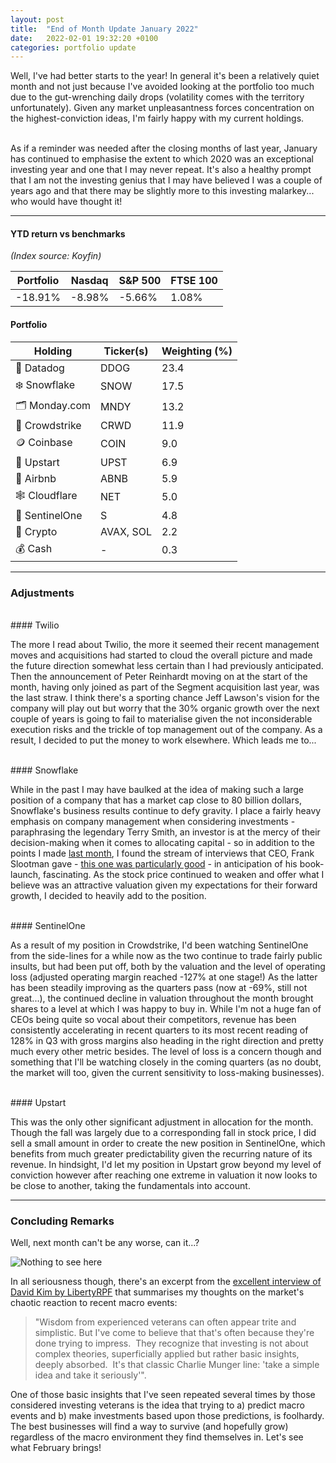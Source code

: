 ```yaml
---
layout: post
title:  "End of Month Update January 2022"
date:   2022-02-01 19:32:20 +0100
categories: portfolio update
---
```


Well, I've had better starts to the year! In general it's been a relatively quiet month and not just because I've avoided looking at the portfolio too much due to the gut-wrenching daily drops (volatility comes with the territory unfortunately). Given any market unpleasantness forces concentration on the highest-conviction ideas, I'm fairly happy with my current holdings.

<br>
As if a reminder was needed after the closing months of last year, January has continued to emphasise the extent to which 2020 was an exceptional investing year and one that I may never repeat. It's also a healthy prompt that I am not the investing genius that I may have believed I was a couple of years ago and that there may be slightly more to this investing malarkey... who would have thought it!

---

#### YTD return vs benchmarks
*(Index source: Koyfin)*

Portfolio | Nasdaq | S&P 500 | FTSE 100
----------- | ----------- | ----------- | ----------- |
-18.91% | -8.98% | -5.66% | 1.08% |

#### Portfolio

Holding | Ticker(s) | Weighting (%) |							
------------ | ------------ | ------------ | 
🐶 Datadog | DDOG | 23.4 |
❄️ Snowflake | SNOW | 17.5 |
🗂 Monday.com | MNDY | 13.2 |
🦅 Crowdstrike | CRWD | 11.9 |
🪙 Coinbase  | COIN | 9.0 |
💸 Upstart | UPST | 6.9 |
🏡 Airbnb | ABNB | 5.9 |
🕸 Cloudflare | NET | 5.0 |
🔐 SentinelOne | S | 4.8 |
🦇 Crypto | AVAX, SOL | 2.2 |
💰 Cash | - | 0.3 |

---

### Adjustments

<br>
#### Twilio

The more I read about Twilio, the more it seemed their recent management moves and acquisitions had started to cloud the overall picture and made the future direction somewhat less certain than I had previously anticipated. Then the announcement of Peter Reinhardt moving on at the start of the month, having only joined as part of the Segment acquisition last year, was the last straw. I think there's a sporting chance Jeff Lawson's vision for the company will play out but worry that the 30% organic growth over the next couple of years is going to fail to materialise given the not inconsiderable execution risks and the trickle of top management out of the company. As a result, I decided to put the money to work elsewhere. Which leads me to...

<br>
#### Snowflake

While in the past I may have baulked at the idea of making such a large position of a company that has a market cap close to 80 billion dollars, Snowflake's business results continue to defy gravity. I place a fairly heavy emphasis on company management when considering investments - paraphrasing the legendary Terry Smith, an investor is at the mercy of their decision-making when it comes to allocating capital - so in addition to the points I made [last month](https://www.asthecrowbuys.com/dec-21-update/), I found the stream of interviews that CEO, Frank Slootman gave - [this one was particularly good](https://www.youtube.com/watch?v=UsscSJf2GJg) - in anticipation of his book-launch, fascinating. As the stock price continued to weaken and offer what I believe was an attractive valuation given my expectations for their forward growth, I decided to heavily add to the position. 

<br>
#### SentinelOne

As a result of my position in Crowdstrike, I'd been watching SentinelOne from the side-lines for a while now as the two continue to trade fairly public insults, but had been put off, both by the valuation and the level of operating loss (adjusted operating margin reached -127% at one stage!) As the latter has been steadily improving as the quarters pass (now at -69%, still not great...), the continued decline in valuation throughout the month brought shares to a level at which I was happy to buy in. While I'm not a huge fan of CEOs being quite so vocal about their competitors, revenue has been consistently accelerating in recent quarters to its most recent reading of 128% in Q3 with gross margins also heading in the right direction and pretty much every other metric besides. The level of loss is a concern though and something that I'll be watching closely in the coming quarters (as no doubt, the market will too, given the current sensitivity to loss-making businesses).

<br>
#### Upstart

This was the only other significant adjustment in allocation for the month. Though the fall was largely due to a corresponding fall in stock price, I did sell a small amount in order to create the new position in SentinelOne, which benefits from much greater predictability given the recurring nature of its revenue. In hindsight, I'd let my position in Upstart grow beyond my level of conviction however after reaching one extreme in valuation it now looks to be close to another, taking the fundamentals into account.

---

### Concluding Remarks

Well, next month can't be any worse, can it...?

![Nothing to see here](https://media.tenor.com/j5YcO9slE7YAAAAC/leslie-nielsen-nothing-to-see-here.gif)

In all seriousness though, there's an excerpt from the [excellent interview of David Kim by LibertyRPF](https://www.libertyrpf.com/p/interview-with-david-kim-aka-scuttleblurb-2fb) that summarises my thoughts on the market's chaotic reaction to recent macro events:

> "Wisdom from experienced veterans can often appear trite and simplistic. But I've come to believe that that's often because they're done trying to impress.  They recognize that investing is not about complex theories, superficially applied but rather basic insights, deeply absorbed.  It's that classic Charlie Munger line: 'take a simple idea and take it seriously'".

One of those basic insights that I've seen repeated several times by those considered investing veterans is the idea that trying to a) predict macro events and b) make investments based upon those predictions, is foolhardy. The best businesses will find a way to survive (and hopefully grow) regardless of the macro environment they find themselves in. Let's see what February brings!